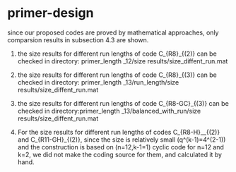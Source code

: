 # primer-design
since our proposed codes are proved by mathematical approaches, only comparsion results in subsection 4.3 are shown.

1. the size results for different run lengths of code C_{R8}_{(2)} can be checked in directory: primer_length _12/size results/size_diffent_run.mat

2. the size results for different run lengths of code C_{R8}_{(3)} can be checked in directory: primer_length _13/run_length/size results/size_diffent_run.mat

3.  the size results for different run lengths of code C_{R8-GC}_{(3)} can be checked in directory:primer_length _13/balanced_with_run/size results/size_diffent_run.mat

4.  For the size results for different run lengths of codes C_{R8-H}__{(2)} and C_{R11-GH}_{(2)}, since the size is relatively small (q^(k-1)=4^(2-1)) and the construction is based on (n=12,k-1=1) cyclic code for n=12 and k=2, we did not make the coding source for them, and calculated it by hand.
